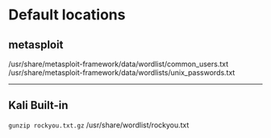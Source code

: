 # Default locations

## metasploit

/usr/share/metasploit-framework/data/wordlist/common_users.txt
/usr/share/metasploit-framework/data/wordlists/unix_passwords.txt

---

## Kali Built-in

`gunzip rockyou.txt.gz` 
/usr/share/wordlist/rockyou.txt
